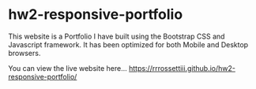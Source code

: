# hw2-responsive-portfolio

This website is a Portfolio I have built using the Bootstrap CSS and Javascript framework.
It has been optimized for both Mobile and Desktop browsers.

You can view the live website here...
https://rrrossettiii.github.io/hw2-responsive-portfolio/
